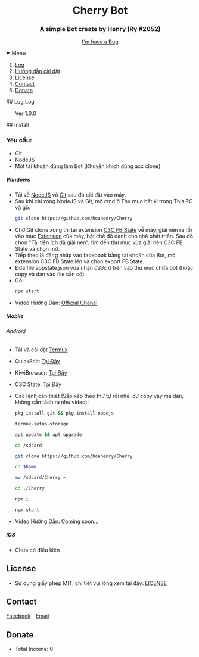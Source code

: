 <h1 align="center">Cherry Bot</h1>
<h3 align="center">A simple Bot create by Henry (Ry #2052)</h3>

<p align="center">
    <a href="https://github.com/hoahenry/Cherry/issues">I'm have a Bug</a>
    </p>
</p>

<details open="open">
    <summary>Menu</summary>
    <ol>
        <li><a href="#Log">Log</a></li>
        <li><a href="#Install">Hướng dẫn cài đặt</a></li>
        <li><a href="#License">License</a></li>
        <li><a href="#Contact">Contact</a></li>
      <li><a href="#Donate">Donate</a></li>
    </ol>
</details>
<!-- Log -->
## Log
    <sumary>Log</sumary>
    <ol> Ver 1.0.0 </ol>
<!-- Install -->
## Install

### Yêu cầu: 
- Git
- NodeJS
- Một tài khoản dùng làm Bot (Khuyến khích dùng acc clone)

##### Windows
- Tải về [NodeJS](https://nodejs.org/en/) và [Git](https://git-scm.com/) sau đó cài đặt vào máy.<br/>
- Sau khi cài xong NodeJS và Git, mở cmd ở Thư mục bất kì trong This PC và gõ:
    ```sh
    git clone https://github.com/hoahenry/Cherry
    ```
- Chờ Git clone xong thì tải extension [C3C FB State](https://github.com/c3cbot/c3c-fbstate/archive/refs/heads/master.zip) về máy, giải nén ra rồi vào mục [Extension](coccoc://extensions/) của máy, bật chế độ dành cho nhà phát triển. Sau đó chọn "Tải tiện ích đã giải nén", tìm đến thư mục vừa giải nén C3C FB State và chọn mở.
- Tiếp theo là đăng nhập vào facebook bằng tài khoản của Bot, mở extension C3C FB State lên và chọn export FB State.
- Đưa file appstate.json vừa nhận được ở trên vào thư mục chứa bot (hoặc copy và dán vào file sẵn có).
- Gõ:
     ```sh
     npm start
     ```
- Video Hướng Dẫn: [Official Chanel](https://youtu.be/4OzPMrN-qC4)
##### Mobile

###### Android
- Tải và cài đặt [Termux](https://f-droid.org/repo/com.termux_117.apk)
- QuickEdit: [Tại Đây](https://play.google.com/store/apps/details?id=com.rhmsoft.edit&hl=vi&gl=US)
- KiwiBrowser: [Tại Đây](https://play.google.com/store/apps/details?id=com.kiwibrowser.browser&hl=vi&gl=US)
- C3C State: [Tại Đây](https://github.com/c3cbot/c3c-fbstate/releases/download/1.0/c3c-fbstate-extractor.crx)

- Các lệnh cần thiết (Sắp xếp theo thứ tự rồi nhé, cứ copy vậy mà dán, không cần tách ra như video):
    ```sh
    pkg install git && pkg install nodejs
    ```
    ```sh
    termux-setup-storage
    ```
    ```sh
    apt update && apt upgrade
    ```
    ```sh
    cd /sdcard
    ```
    ```sh
    git clone https://github.com/hoahenry/Cherry
    ```
    ```sh
    cd $home
    ```
    ```sh
    mv /sdcard/Cherry ~
    ```
    ```sh
    cd ./Cherry
    ```
    ```sh
    npm i
    ```
    ```sh
    npm start
    ```
- Video Hướng Dẫn: Coming soon...
##### IOS
- Chưa có điều kiện

<!-- License -->
## License

- Sử dụng giấy phép MIT, chi tiết vui lòng xem tại đây: [LICENSE](https://github.com/hoahenry/Cherry/blob/main/license)

<!-- Contact -->
## Contact

[Facebook](https://facebook.com/s2.henry) - <a href="mailto:hoahenry.official@gmail.com">Email</a>

<!-- Donate -->
## Donate

- Total Income: 0
